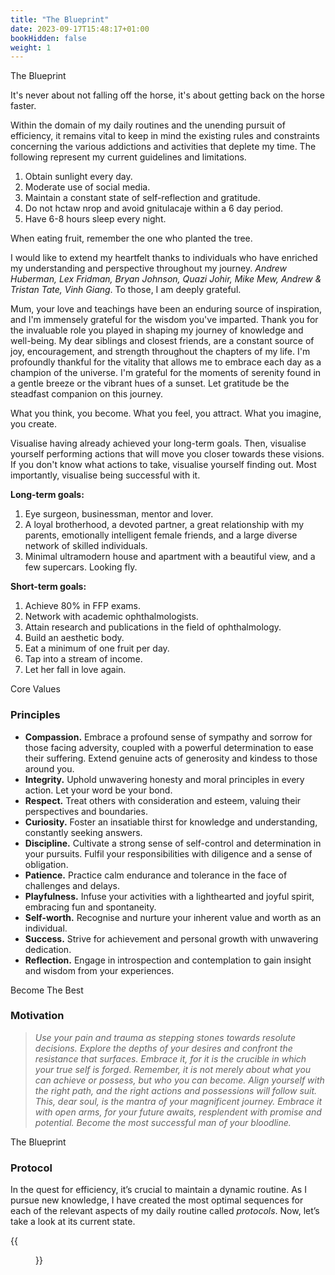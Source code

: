 ```yaml
---
title: "The Blueprint"
date: 2023-09-17T15:48:17+01:00
bookHidden: false
weight: 1
---
```


<n2>The Blueprint</n2><br>

<quote>It's never about not falling off the horse, it's about getting back on the horse faster.</quote>

Within the domain of my daily routines and the unending pursuit of efficiency, it remains vital to keep in mind the existing rules and constraints concerning the various addictions and activities that deplete my time. The following represent my current guidelines and limitations.
1. Obtain sunlight every day.
2. Moderate use of social media.
3. Maintain a constant state of self-reflection and gratitude.
4. Do not hctaw nrop and avoid gnitulacaje within a 6 day period.
5. Have 6-8 hours sleep every night.

<quote>When eating fruit, remember the one who planted the tree.</quote>

I would like to extend my heartfelt thanks to individuals who have enriched my understanding and perspective throughout my journey. *Andrew Huberman, Lex Fridman, Bryan Johnson, Quazi Johir, Mike Mew, Andrew & Tristan Tate, Vinh Giang*. To those, I am deeply grateful.

Mum, your love and teachings have been an enduring source of inspiration, and I'm immensely grateful for the wisdom you've imparted. Thank you for the invaluable role you played in shaping my journey of knowledge and well-being. My dear siblings and closest friends, are a constant source of joy, encouragement, and strength throughout the chapters of my life. I'm profoundly thankful for the vitality that allows me to embrace each day as a champion of the universe. I'm grateful for the moments of serenity found in a gentle breeze or the vibrant hues of a sunset. Let gratitude be the steadfast companion on this journey.

<quote>What you think, you become. What you feel, you attract. What you imagine, you create.</quote>

Visualise having already achieved your long-term goals. Then, visualise yourself performing actions that will move you closer towards these visions. If you don't know what actions to take, visualise yourself finding out. Most importantly, visualise being successful with it.

**Long-term goals:**
1. Eye surgeon, businessman, mentor and lover.
2. A loyal brotherhood, a devoted partner, a great relationship with my parents, emotionally intelligent female friends, and a large diverse network of skilled individuals.
3. Minimal ultramodern house and apartment with a beautiful view, and a few supercars. Looking fly.

**Short-term goals:**
1. Achieve 80% in FFP exams.
3. Network with academic ophthalmologists.
2. Attain research and publications in the field of ophthalmology.
4. Build an aesthetic body.
5. Eat a minimum of one fruit per day.
6. Tap into a stream of income.
7. Let her fall in love again.


<n2>Core Values</n2>
### Principles

- **Compassion.** Embrace a profound sense of sympathy and sorrow for those facing adversity, coupled with a powerful determination to ease their suffering. Extend genuine acts of generosity and kindess to those around you. 
- **Integrity.** Uphold unwavering honesty and moral principles in every action. Let your word be your bond.
- **Respect.** Treat others with consideration and esteem, valuing their perspectives and boundaries. 
- **Curiosity.** Foster an insatiable thirst for knowledge and understanding, constantly seeking answers. 
- **Discipline.** Cultivate a strong sense of self-control and determination in your pursuits. Fulfil your responsibilities with diligence and a sense of obligation. 
- **Patience.** Practice calm endurance and tolerance in the face of challenges and delays. 
- **Playfulness.** Infuse your activities with a lighthearted and joyful spirit, embracing fun and spontaneity. 
- **Self-worth.** Recognise and nurture your inherent value and worth as an individual. 
- **Success.** Strive for achievement and personal growth with unwavering dedication. 
- **Reflection.** Engage in introspection and contemplation to gain insight and wisdom from your experiences.


<n2>Become The Best</n2>
### Motivation

> <i>Use your pain and trauma as stepping stones towards resolute decisions. Explore the depths of your desires and confront the resistance that surfaces. Embrace it, for it is the crucible in which your true self is forged. Remember, it is not merely about what you can achieve or possess, but who you can become. Align yourself with the right path, and the right actions and possessions will follow suit. This, dear soul, is the mantra of your magnificent journey. Embrace it with open arms, for your future awaits, resplendent with promise and potential. Become the most successful man of your bloodline.</i>

<n2>The Blueprint</n2>
### Protocol

In the quest for efficiency, it’s crucial to maintain a dynamic routine. As I pursue new knowledge, I have created the most optimal sequences for each of the relevant aspects of my daily routine called *protocols*. Now, let’s take a look at its current state.

{{<figure class="figure" src="/protocol_230928.png" caption="Last updated 21 September, 2023.">}}



